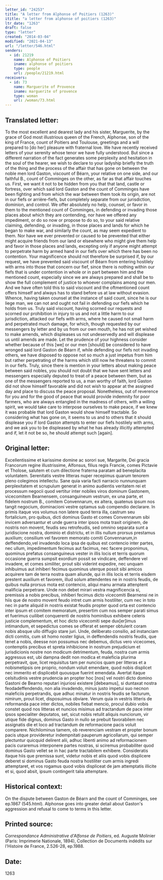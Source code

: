 ```yaml
---
letter_id: "24253"
title: "A letter from Alphonse of Poitiers (1263)"
ititle: "a letter from alphonse of poitiers (1263)"
ltr_date: "1263"
draft: false
type: "letter"
created: "2014-03-04"
modified: "2021-04-13"
url: "/letter/546.html"
senders:
  - id: 21219
    name: Alphonse of Poitiers
    iname: alphonse of poitiers
    type: people
    url: /people/21219.html
receivers:
  - id: 73
    name: Marguerite of Provence
    iname: marguerite of provence
    type: woman
    url: /woman/73.html
---
```

<h2> Translated letter:</h2>To the most excellent and dearest lady and his sister, Marguerite, by the grace of God most illustrious queen of the French, Alphonse, son of the king of France, count of Poitiers and Toulouse, greetings and a will prepared to [do her] pleasure with fraternal love.
We have recently received letters of your serenity whose tenor we have fully understood.  But since a different narration of the fact generates some perplexity and hesitation in the soul of the hearer, we wish to declare to your ladyship briefly the truth of the thing and the process of the affair that has gone on between the noble men lord Gaston, viscount of Béarn, your relative on one side, and our faithful B., count of Comminges on the other, as far as that affair touches us.
First, we want it not to be hidden from you that that land, castle or fortress, over which said lord Gaston and the count of Comminges have been fighting and from which the war between them took its origin, are not in our fiefs or arrière-fiefs, but completely separate from our jurisdiction, dominion, and control.   We offer absolutely no help, counsel, or favor in them to the mentioned count of Comminges, in defending or invading those places about which they are contending, nor have we offered any impediment, or do so now or propose to do so, to your said relative claiming, defending, or invading, in those places and lands for which he began to make war, and similarly the count, as may seem expedient to them.  Nor have we ever prevented or caused to be prevented that either might acquire friends from our land or elsewhere who might give them help and favor in those places and lands, excepting only if anyone might attempt to perpetrate harm by armed hand in our fiefs over which there has been no contention.
Your magnificence should not therefore be surprised if, by our request, we have prevented said viscount of Béarn from entering hostilely with arms into those that concern our fief, since there is nothing within our fiefs that is under contention in whole or in part between him and the mentioned count, especially since we are always prepared and shall be to show the full complement of justice to whoever complains among our men.  And we have often told this to said viscount and the oftmentioned count offers himself and always has to stand before us at law without evasion.  Whence, having taken counsel at the instance of said count, since he is our liege man, we can not and ought not fail in defending our fiefs which he holds from us.  Truly said viscount, having scorned our requests and scorned our prohibition in injury to us and not a little harm to our jurisdiction, attacked our fiefs with arms, where he caused not small harm and perpetrated much damage, for which, though requested by our messengers by letter and by us from our own mouth, he has not yet wished to make amends, which displeases us not undeservedly and will displease us until amends are made.
Let the prudence of your highness consider whether because of this [we] or our men [should] be considered to have wronged said lord Gaston de Béarn if, while defending our fiefs not invading others, we have disposed to oppose not so much a just impetus from him but rather perpetrating of the harms which still now he threatens to commit in our fiefs.
Truly, since there is mention in your letters about making peace between said nobles, you should not doubt that we have sent letters and messengers especially deputed to treat of a peace between them, but as one of the messengers reported to us, a man worthy of faith, lord Gaston did not show himself favorable and did not wish to appear at the assigned day and place to discuss the peace proposal.  Nonetheless, out of reverence for you and for the good of peace that would provide indemnity for poor farmers, who are always entangled in the madness of others, with a willing spirit, we would take care to interpose ourselves to make peace, if we knew it was probable that lord Gaston would show himself tractable.  So considering what has gone on, it seems to us and to others that it should displease you if lord Gaston attempts to enter our fiefs hostilely with arms, and we ask you to be displeased by what he has already illicitly attempted and if, let it not be so, he should attempt such [again].
<h2 class="mt-4"> Original letter:</h2>Excellentissime et karissime domine ac sorori sue, Margarite, Dei gracia Francorum regine illustrissime, Alfonsus, filius regis Francie, comes Pictavie et Tholose, salutem et cum dilectione fraterna paratam ad beneplacita voluntatem. Serenitatis vestre litteras nuper recepimus quarum tenorem pleno colegimos intellectu. Sane quia varia facti narracio nunnunquam perplexitatem et scrupulum generat in animo audientis veritatem rei et processum negocii quod vertitur inter nobiles viros dominum Gastonem, vicecomitem Bearnensem, consanguineum vestrum, ex una parte, et fidelem nostrum B., comitem Convennarum, ex altera, quatenus ipsum nos tangit negocium, dominacioni vestre optamus sub compendio declarare. In primis itaque vos volumus non latere quod terra illa, castrum seu fortalicium, pro quibus, dicti dominus Gasto et comes Convennarum sibi invicem adversantur et unde guerra inter ipsos mota traxit originem, de nostris non movent, feudis seu retrofeudis, sed omnino separata sunt a juridiscione nostra, dominio et districtu, et in illis nullum prorsus prestamus auxilium; consilium vel favorem memorato comiti Convennarum,in deffendendo,vel invadendo loca ipsa de quibus est contencio inter partes, nec ullum, impedimentum fecimus aut facimus, nec facere proponimus, quominus prefatus consanguineus vester in illis locis et terris quorum occasione guerra sumpsit exordium possit se vindicare, deffendere vel invadere, et comes similiter, prout sibi viderint expedire, nec unquam inhibuimus aut inhiberi fecimus quominus uterque possit sibi amicos acquirere tam de terra nostra quam aliunde, qui in illis locis et terris eisdem prestent auxilium et favorem, illud solum attendentes ne in nostris feudis, de quibus nulla prorsus mota est contencio, aliqui manu armata attenptent malificia perpetrare. Unde non debet mirari vestra magnificencia si, premissis a nobis precibus, inhiberi fecimus dicto vicecomiti Bearnensi ne in hiis que de nostro movent feudo intret cum armis hostiliter, cum nec in toto nec in parte aliquid in nostris existat feudis propter quod orta est contencio inter ipsum et comitem memoratum, presertim cum nos semper parati simus et fuerimus cuilibet conquerenti de nostris hominibus exhibere celeris justicie complementum, et hoc dicto vicecomiti sepe dux[er]imus intimandum, et sepedictus comes se offerat et semper obtulerit coram nobis absque ullo diffugio stare juri. Unde, deliberato consilio, ad instanciam dicti comitis, cum sit homo noster ligius, in deffendendis nostris feudis, que tenet a nobis, deesse non possumus nec debemus, dictus vero vicecomes, contemptis precibus et spreta inhibicione in nostrum prejudicium et jurisdicionis nostre non modicum detrimentum, feuda, nostra cum armis aggressus est, ubi dampna dedit non modica et maleficia plurima perpetravit, que, licet requisitus tam per nuncios quam per litteras et a nobismetipsis ore proprio, nondum voluit emendare, quod nobis displicet nec immerito et displicebit quousque fuerint emendata. Avertat itaque celsitudinis vestre prudencia an propter hoc [nos] vel nostri dicto domino Gastoni de Bearno reputari injuriosi existere [debeamus], si duntaxat nostra feodadeffendendo, non alia invadendo, minus justo impetui suo necnon maleficiis perpetrandis, que adhuc minatur in nostris feudis se facturum, nimirum, prout licet, disposuimus obviare. Verum quia in vestris litteris de reformanda pace inter dictos, nobiles fiebat mencio, procul dubio vobis constet quod nos litteras et nuncios misimus ad tractandum de pace inter ipsos specialiter deputatos, set, sicut nobis retulit aliquis nunciorum, vir utique fide dignus, dominus Gasto in nullo se prebuit favorabilem nec assignatis die et loco ad tractandum de reformacione pacis voluit comparere. Nichilominus tamem, ob reverenciam vestram et propter bonum pacis utque provideretur indempnitati pauperum agricollarum, qui semper plectuntur quicquid delirent alii, adhuc libenti animo ad reformacionem pacis curaremus interponere partes nostras, si sciremus probabiliter quod dominus Gasto vellet se in hac parte tractabilem exhibere. Consideratis itaque hiis que premissa sunt, videtur nobis et aliis quod vobis displicere deberet si dominus Gasto feuda nostra hostiliter cum armis ingredi attemptaret, et vos rogamus quod vobis displiceat de jam attemptatis illicite et si, quod absit, ipsum contingerit talia attemptare.
<h2 class="mt-4"> Historical context:</h2>On the dispute between Gaston de Béarn and the count of Comminges, see ep.1867 (545.html).  Alphonse goes into greater detail about Gaston's aggression and refusal to come to terms in this letter.
<h2 class="mt-4"> Printed source:</h2><p><em>Correspondance Administrative d'Alfonse de Poitiers</em>, ed. Auguste Molinier (Paris: Imprimerie Nationale, 1894), Collection de Documents indédits sur l'Histoire de France, 2.526-28, ep.1988.</p><h2 class="mt-4"> Date:</h2>1263